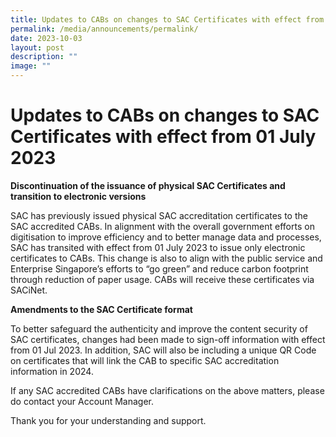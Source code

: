 ```yaml
---
title: Updates to CABs on changes to SAC Certificates with effect from 01 July 2023
permalink: /media/announcements/permalink/
date: 2023-10-03
layout: post
description: ""
image: ""
---
```

 # Updates to CABs on changes to SAC Certificates with effect from 01 July 2023

**Discontinuation of the issuance of physical SAC Certificates and transition to electronic versions**

SAC has previously issued physical SAC accreditation certificates to the SAC accredited CABs. In alignment with the overall government efforts on digitisation to improve efficiency and to better manage data and processes, SAC has transited with effect from 01 July 2023 to issue only electronic certificates to CABs. This change is also to align with the public service and Enterprise Singapore’s efforts to “go green” and reduce carbon footprint through reduction of paper usage. CABs will receive these certificates via SACiNet.

**Amendments to the SAC Certificate format**

To better safeguard the authenticity and improve the content security of SAC certificates, changes had been made to sign-off information with effect from 01 Jul 2023. In addition, SAC will also be including a unique QR Code on certificates that will link the CAB to specific SAC accreditation information in 2024.

If any SAC accredited CABs have clarifications on the above matters, please do contact your Account Manager.

Thank you for your understanding and support.